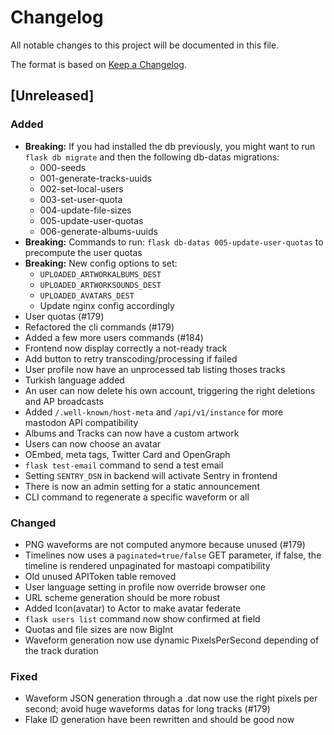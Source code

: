 # Changelog
All notable changes to this project will be documented in this file.

The format is based on [Keep a Changelog](https://keepachangelog.com/en/1.0.0/).

## [Unreleased]
### Added
- **Breaking:** If you had installed the db previously, you might want to run `flask db migrate` and then the following db-datas migrations:
    - 000-seeds
    - 001-generate-tracks-uuids
    - 002-set-local-users
    - 003-set-user-quota
    - 004-update-file-sizes
    - 005-update-user-quotas
    - 006-generate-albums-uuids
- **Breaking:** Commands to run: `flask db-datas 005-update-user-quotas` to precompute the user quotas
- **Breaking:** New config options to set:
    - `UPLOADED_ARTWORKALBUMS_DEST`
    - `UPLOADED_ARTWORKSOUNDS_DEST`
    - `UPLOADED_AVATARS_DEST`
    - Update nginx config accordingly
- User quotas (#179)
- Refactored the cli commands (#179)
- Added a few more users commands (#184)
- Frontend now display correctly a not-ready track
- Add button to retry transcoding/processing if failed
- User profile now have an unprocessed tab listing thoses tracks
- Turkish language added
- An user can now delete his own account, triggering the right deletions and AP broadcasts
- Added `/.well-known/host-meta` and `/api/v1/instance` for more mastodon API compatibility
- Albums and Tracks can now have a custom artwork
- Users can now choose an avatar
- OEmbed, meta tags, Twitter Card and OpenGraph
- `flask test-email` command to send a test email
- Setting `SENTRY_DSN` in backend will activate Sentry in frontend
- There is now an admin setting for a static announcement
- CLI command to regenerate a specific waveform or all

### Changed
- PNG waveforms are not computed anymore because unused (#179)
- Timelines now uses a `paginated=true/false` GET parameter, if false, the timeline is rendered unpaginated for mastoapi compatibility
- Old unused APIToken table removed
- User language setting in profile now override browser one
- URL scheme generation should be more robust
- Added Icon(avatar) to Actor to make avatar federate
- `flask users list` command now show confirmed at field
- Quotas and file sizes are now BigInt
- Waveform generation now use dynamic PixelsPerSecond depending of the track duration

### Fixed
- Waveform JSON generation through a .dat now use the right pixels per second; avoid huge waveforms datas for long tracks (#179)
- Flake ID generation have been rewritten and should be good now
